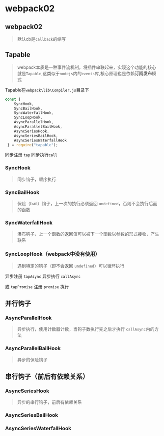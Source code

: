 # webpack02

## webpack02

> 默认cb是`callback`的缩写

## Tapable

> webpack本质是一种事件流机制，将插件串联起来，实现这个功能的核心就是`Tapable`,这类似于`nodejs`内的`events`库,核心原理也是依赖**订阅发布**模式

Tapable在`webpack\lib\Compiler.js`目录下

```javascript
const {
    SyncHook,
    SyncBailHook,
    SyncWaterfallHook,
    SyncLoopHook,
    AsyncParallelHook,
    AsyncParallelBailHook,
    AsyncSeriesHook,
    AsyncSeriesBailHook,
    AsyncSeriesWaterfallHook 
 } = require("tapable");
```

同步注册 `tap` 同步执行`call`

### SyncHook

> 同步钩子，顺序执行

### SyncBailHook

> 保险（bail）钩子，上一次的执行必须返回 `undefined`，否则不会执行后面的函数

### SyncWaterfallHook

> 瀑布钩子，上一个函数的返回值可以被下一个函数以参数的形式接收，产生联系

### SyncLoopHook（webpack中没有使用）

> 遇到特定的钩子（即不会返回 `undefined`）可以循环执行

异步注册 `tapAsync` 异步执行 `callAsync`

或 `tapPromise` 注册 `promise` 执行

## 并行钩子

### AsyncParallelHook

> 异步执行，使用计数器计数，当钩子数执行完之后才执行 `callAsync`内的方法

### AsyncParallelBailHook

> 异步的保险钩子

## 串行钩子（前后有依赖关系）

### AsyncSeriesHook

> 异步的串行钩子，前后有依赖关系

### AsyncSeriesBailHook

### AsyncSeriesWaterfallHook

